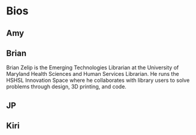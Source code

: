 # Bios

## Amy

## Brian

Brian Zelip is the Emerging Technologies Librarian at the University of Maryland Health Sciences and Human Services Librarian. He runs the HSHSL Innovation Space where he collaborates with library users to solve problems through design, 3D printing, and code.

## JP

## Kiri
